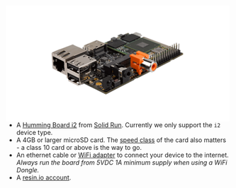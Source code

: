 <img style="float: right;padding-left: 10px;" src="/img/hummingBoard.png">

* A [Humming Board i2][humming-link] from [Solid Run][solid-run]. Currently we only support the `i2` device type.
* A 4GB or larger microSD card. The [speed class][sdSpeed] of the card also matters - a class 10 card or above is the way to go.
* An ethernet cable or [WiFi adapter][wifi] to connect your device to the internet. *Always run the board from 5VDC 1A minimum supply when using a WiFi Dongle.*
* A [resin.io account][link-to-signup].
 


[humming-link]:http://www.solid-run.com/product/hummingboard-i2/
[solid-run]:http://www.solid-run.com/
[sdSpeed]:https://en.wikipedia.org/wiki/Secure_Digital#Speed_class_rating
[link-to-signup]:dashboard.resin.io/signup
[wifi]:/deployment/network